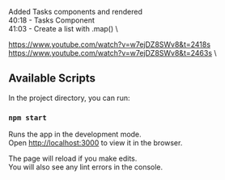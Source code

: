 Added Tasks components and rendered \
40:18​ - Tasks Component \
41:03​ - Create a list with .map() \

https://www.youtube.com/watch?v=w7ejDZ8SWv8&t=2418s \
https://www.youtube.com/watch?v=w7ejDZ8SWv8&t=2463s \


## Available Scripts

In the project directory, you can run:

### `npm start`

Runs the app in the development mode.\
Open [http://localhost:3000](http://localhost:3000) to view it in the browser.

The page will reload if you make edits.\
You will also see any lint errors in the console.